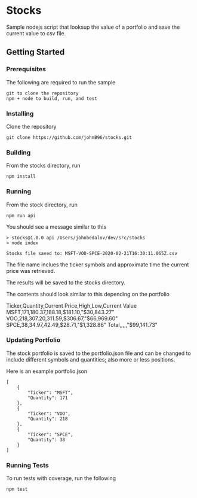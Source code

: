 # Stocks

Sample nodejs script that looksup the value of a portfolio and save the current value to csv file.

## Getting Started

### Prerequisites

The following are required to run the sample
```
git to clone the repository
npm + node to build, run, and test
```
### Installing

Clone the repository
```
git clone https://github.com/johnB96/stocks.git
```

### Building

From the stocks directory, run
```
npm install
```

### Running

From the stock directory, run
```
npm run api
```
You should see a message similar to this
```
> stocks@1.0.0 api /Users/johnbedalov/dev/src/stocks
> node index

Stocks file saved to: MSFT-VOO-SPCE-2020-02-21T16:30:11.065Z.csv
```

The file name inclues the ticker symbols and approximate time the current price was retrieved.

The results will be saved to the stocks directory.

The contents should look similar to this depending on the portfolio

Ticker,Quantity,Current Price,High,Low,Current Value
MSFT,171,$180.37,$188.18,$181.10,"$30,843.27"
VOO,218,$307.20,$311.59,$306.67,"$66,969.60"
SPCE,38,$34.97,$42.49,$28.71,"$1,328.86"
Total,,,,,"$99,141.73"

### Updating Portfolio

The stock portfolio is saved to the portfolio.json file and can be changed to include different symbols and quantities; also more or less positions.

Here is an example portfolio.json
```
[
    {
        "Ticker": "MSFT",
        "Quantity": 171
    },
    {
        "Ticker": "VOO",
        "Quantity": 218
    },
    {
        "Ticker": "SPCE",
        "Quantity": 38
    }
]
```

### Running Tests

To run tests with coverage, run the following
```
npm test
```
